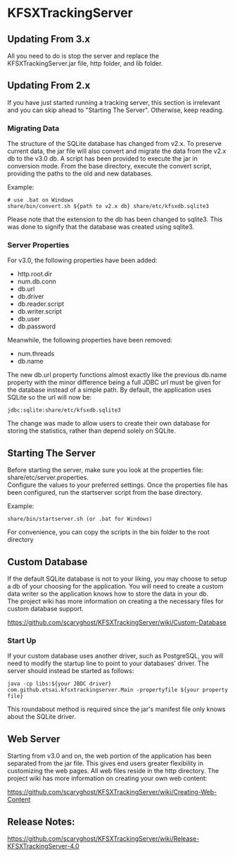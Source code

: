 KFSXTrackingServer
==================
## Updating From 3.x
All you need to do is stop the server and replace the KFSXTrackingServer.jar file, http folder, and lib folder.  

## Updating From 2.x
If you have just started running a tracking server, this section is irrelevant and you can skip ahead to 
"Starting The Server".  Otherwise, keep reading.

### Migrating Data
The structure of the SQLite database has changed from v2.x.  To preserve current data, the jar file will also convert 
and migrate the data from the v2.x db to the v3.0 db.  A script has been provided to execute the jar in conversion 
mode.  From the base directory, execute the convert script, providing the paths to the old and new databases.

Example:  

    # use .bat on Windows  
    share/bin/convert.sh ${path to v2.x db} share/etc/kfsxdb.sqlite3  
    
Please note that the extension to the db has been changed to sqlite3.  This was done to signify that the database was 
created using sqlite3.

### Server Properties
For v3.0, the following properties have been added:  
* http.root.dir  
* num.db.conn
* db.url
* db.driver
* db.reader.script
* db.writer.script
* db.user
* db.password
 
Meanwhile, the following properties have been removed:  
* num.threads 
* db.name

The new db.url property functions almost exactly like the previous db.name property with the minor difference being a 
full JDBC url must be given for the database instead of a simple path.  By default, the application uses SQLite so the 
url will now be:

    jdbc:sqlite:share/etc/kfsxdb.sqlite3

The change was made to allow users to create their own database for storing the statistics, rather than depend solely 
on SQLite.

## Starting The Server
Before starting the server, make sure you look at the properties file: share/etc/server.properties.  
Configure the values to your preferred settings.  Once the properties file has been configured, run 
the startserver script from the base directory.

Example:  

    share/bin/startserver.sh (or .bat for Windows)  

For convenience, you can copy the scripts in the bin folder to the root directory

## Custom Database
If the default SQLite database is not to your liking, you may choose to setup a db of your choosing for the 
application.  You will need to create a custom data writer so the application knows how to store the data in your db.  
The project wiki has more information on creating a the necessary files for custom database support.

https://github.com/scaryghost/KFSXTrackingServer/wiki/Custom-Database

### Start Up
If your custom database uses another driver, such as PostgreSQL, you will need to modify the startup line to point to 
your databases' driver.  The server should instead be started as follows:
    
    java -cp libs:${your JBDC driver} com.github.etsai.kfsxtrackingserver.Main -propertyfile ${your property file}
    

This roundabout method is required since the jar's manifest file only knows about the SQLite driver.

## Web Server
Starting from v3.0 and on, the web portion of the application has been separated from the jar file.  This gives end 
users greater flexibility in customizing the web pages.  All web files reside in the http directory.  The project wiki 
has more information on creating your own web content:

https://github.com/scaryghost/KFSXTrackingServer/wiki/Creating-Web-Content

## Release Notes:
https://github.com/scaryghost/KFSXTrackingServer/wiki/Release-KFSXTrackingServer-4.0
